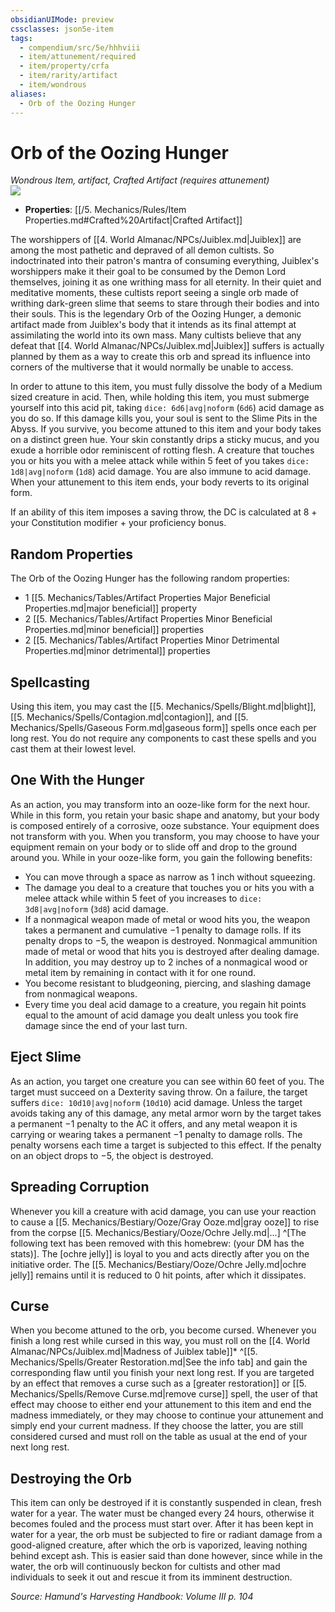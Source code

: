 ```yaml
---
obsidianUIMode: preview
cssclasses: json5e-item
tags:
  - compendium/src/5e/hhhviii
  - item/attunement/required
  - item/property/crfa
  - item/rarity/artifact
  - item/wondrous
aliases:
  - Orb of the Oozing Hunger
---
```

# Orb of the Oozing Hunger
*Wondrous Item, artifact, Crafted Artifact (requires attunement)*  
![](https://raw.githubusercontent.com/TheGiddyLimit/homebrew/master/_img/HHH/HHHVIII/OrboftheOozingHunger.webp#right)  

- **Properties**: [[/5. Mechanics/Rules/Item Properties.md#Crafted%20Artifact\|Crafted Artifact]]

The worshippers of [[4. World Almanac/NPCs/Juiblex.md\|Juiblex]] are among the most pathetic and depraved of all demon cultists. So indoctrinated into their patron's mantra of consuming everything, Juiblex's worshippers make it their goal to be consumed by the Demon Lord themselves, joining it as one writhing mass for all eternity. In their quiet and meditative moments, these cultists report seeing a single orb made of writhing dark-green slime that seems to stare through their bodies and into their souls. This is the legendary Orb of the Oozing Hunger, a demonic artifact made from Juiblex's body that it intends as its final attempt at assimilating the world into its own mass. Many cultists believe that any defeat that [[4. World Almanac/NPCs/Juiblex.md\|Juiblex]] suffers is actually planned by them as a way to create this orb and spread its influence into corners of the multiverse that it would normally be unable to access.

In order to attune to this item, you must fully dissolve the body of a Medium sized creature in acid. Then, while holding this item, you must submerge yourself into this acid pit, taking `dice: 6d6|avg|noform` (`6d6`) acid damage as you do so. If this damage kills you, your soul is sent to the Slime Pits in the Abyss. If you survive, you become attuned to this item and your body takes on a distinct green hue. Your skin constantly drips a sticky mucus, and you exude a horrible odor reminiscent of rotting flesh. A creature that touches you or hits you with a melee attack while within 5 feet of you takes `dice: 1d8|avg|noform` (`1d8`) acid damage. You are also immune to acid damage. When your attunement to this item ends, your body reverts to its original form.

If an ability of this item imposes a saving throw, the DC is calculated at 8 + your Constitution modifier + your proficiency bonus.

## Random Properties

The Orb of the Oozing Hunger has the following random properties:

- 1 [[5. Mechanics/Tables/Artifact Properties Major Beneficial Properties.md\|major beneficial]] property  
- 2 [[5. Mechanics/Tables/Artifact Properties Minor Beneficial Properties.md\|minor beneficial]] properties  
- 2 [[5. Mechanics/Tables/Artifact Properties Minor Detrimental Properties.md\|minor detrimental]] properties  

## Spellcasting

Using this item, you may cast the [[5. Mechanics/Spells/Blight.md\|blight]], [[5. Mechanics/Spells/Contagion.md\|contagion]], and [[5. Mechanics/Spells/Gaseous Form.md\|gaseous form]] spells once each per long rest. You do not require any components to cast these spells and you cast them at their lowest level.

## One With the Hunger

As an action, you may transform into an ooze-like form for the next hour. While in this form, you retain your basic shape and anatomy, but your body is composed entirely of a corrosive, ooze substance. Your equipment does not transform with you. When you transform, you may choose to have your equipment remain on your body or to slide off and drop to the ground around you. While in your ooze-like form, you gain the following benefits:

- You can move through a space as narrow as 1 inch without squeezing.  
- The damage you deal to a creature that touches you or hits you with a melee attack while within 5 feet of you increases to `dice: 3d8|avg|noform` (`3d8`) acid damage.  
- If a nonmagical weapon made of metal or wood hits you, the weapon takes a permanent and cumulative −1 penalty to damage rolls. If its penalty drops to −5, the weapon is destroyed. Nonmagical ammunition made of metal or wood that hits you is destroyed after dealing damage. In addition, you may destroy up to 2 inches of a nonmagical wood or metal item by remaining in contact with it for one round.  
- You become resistant to bludgeoning, piercing, and slashing damage from nonmagical weapons.  
- Every time you deal acid damage to a creature, you regain hit points equal to the amount of acid damage you dealt unless you took fire damage since the end of your last turn.  

## Eject Slime

As an action, you target one creature you can see within 60 feet of you. The target must succeed on a Dexterity saving throw. On a failure, the target suffers `dice: 10d10|avg|noform` (`10d10`) acid damage. Unless the target avoids taking any of this damage, any metal armor worn by the target takes a permanent −1 penalty to the AC it offers, and any metal weapon it is carrying or wearing takes a permanent −1 penalty to damage rolls. The penalty worsens each time a target is subjected to this effect. If the penalty on an object drops to −5, the object is destroyed.

## Spreading Corruption

Whenever you kill a creature with acid damage, you can use your reaction to cause a [[5. Mechanics/Bestiary/Ooze/Gray Ooze.md\|gray ooze]] to rise from the corpse [[5. Mechanics/Bestiary/Ooze/Ochre Jelly.md\|...] ^[The following text has been removed with this homebrew: (your DM has the stats)]. The [ochre jelly]] is loyal to you and acts directly after you on the initiative order. The [[5. Mechanics/Bestiary/Ooze/Ochre Jelly.md\|ochre jelly]] remains until it is reduced to 0 hit points, after which it dissipates.

## Curse

When you become attuned to the orb, you become cursed. Whenever you finish a long rest while cursed in this way, you must roll on the [[4. World Almanac/NPCs/Juiblex.md\|Madness of Juiblex table]]* ^[[5. Mechanics/Spells/Greater Restoration.md\|See the info tab] and gain the corresponding flaw until you finish your next long rest. If you are targeted by an effect that removes a curse such as a [greater restoration]] or [[5. Mechanics/Spells/Remove Curse.md\|remove curse]] spell, the user of that effect may choose to either end your attunement to this item and end the madness immediately, or they may choose to continue your attunement and simply end your current madness. If they choose the latter, you are still considered cursed and must roll on the table as usual at the end of your next long rest.

## Destroying the Orb

This item can only be destroyed if it is constantly suspended in clean, fresh water for a year. The water must be changed every 24 hours, otherwise it becomes fouled and the process must start over. After it has been kept in water for a year, the orb must be subjected to fire or radiant damage from a good-aligned creature, after which the orb is vaporized, leaving nothing behind except ash. This is easier said than done however, since while in the water, the orb will continuously beckon for cultists and other mad individuals to seek it out and rescue it from its imminent destruction.

*Source: Hamund's Harvesting Handbook: Volume III p. 104*
